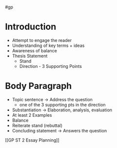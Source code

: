 #gp 

# Introduction
- Attempt to engage the reader
- Understanding of key terms + ideas
- Awareness of balance
- Thesis Statement
	- Stand
	- Direction - 3 Supporting Points

# Body Paragraph
- Topic sentence → Address the question
	- one of the 3 supporting pts in the direction
- Substantiation → Elaboration, analysis, evaluation
- At least 2 Examples
- Balance
- Reiterate stand (rebuttal)
- Concluding statement → Answers the question

[[GP ST 2 Essay Planning]]